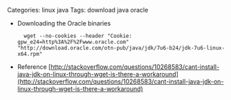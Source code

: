 Categories: linux 
            java
Tags: download
      java
      oracle

- Downloading the Oracle binaries

        wget --no-cookies --header "Cookie: gpw_e24=http%3A%2F%2Fwww.oracle.com" "http://download.oracle.com/otn-pub/java/jdk/7u6-b24/jdk-7u6-linux-x64.rpm"

- Reference [http://stackoverflow.com/questions/10268583/cant-install-java-jdk-on-linux-through-wget-is-there-a-workaround](http://stackoverflow.com/questions/10268583/cant-install-java-jdk-on-linux-through-wget-is-there-a-workaround)
